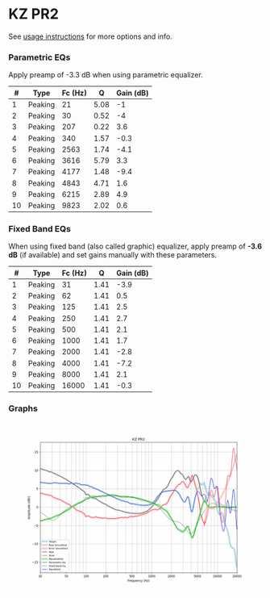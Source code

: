 # KZ PR2
See [usage instructions](https://github.com/jaakkopasanen/AutoEq#usage) for more options and info.

### Parametric EQs
Apply preamp of -3.3 dB when using parametric equalizer.

|   # | Type    |   Fc (Hz) |    Q |   Gain (dB) |
|-----|---------|-----------|------|-------------|
|   1 | Peaking |        21 | 5.08 |        -1   |
|   2 | Peaking |        30 | 0.52 |        -4   |
|   3 | Peaking |       207 | 0.22 |         3.6 |
|   4 | Peaking |       340 | 1.57 |        -0.3 |
|   5 | Peaking |      2563 | 1.74 |        -4.1 |
|   6 | Peaking |      3616 | 5.79 |         3.3 |
|   7 | Peaking |      4177 | 1.48 |        -9.4 |
|   8 | Peaking |      4843 | 4.71 |         1.6 |
|   9 | Peaking |      6215 | 2.89 |         4.9 |
|  10 | Peaking |      9823 | 2.02 |         0.6 |

### Fixed Band EQs
When using fixed band (also called graphic) equalizer, apply preamp of **-3.6 dB** (if available) and set gains manually with these parameters.

|   # | Type    |   Fc (Hz) |    Q |   Gain (dB) |
|-----|---------|-----------|------|-------------|
|   1 | Peaking |        31 | 1.41 |        -3.9 |
|   2 | Peaking |        62 | 1.41 |         0.5 |
|   3 | Peaking |       125 | 1.41 |         2.5 |
|   4 | Peaking |       250 | 1.41 |         2.7 |
|   5 | Peaking |       500 | 1.41 |         2.1 |
|   6 | Peaking |      1000 | 1.41 |         1.7 |
|   7 | Peaking |      2000 | 1.41 |        -2.8 |
|   8 | Peaking |      4000 | 1.41 |        -7.2 |
|   9 | Peaking |      8000 | 1.41 |         2.1 |
|  10 | Peaking |     16000 | 1.41 |        -0.3 |

### Graphs
![](./KZ%20PR2.png)
